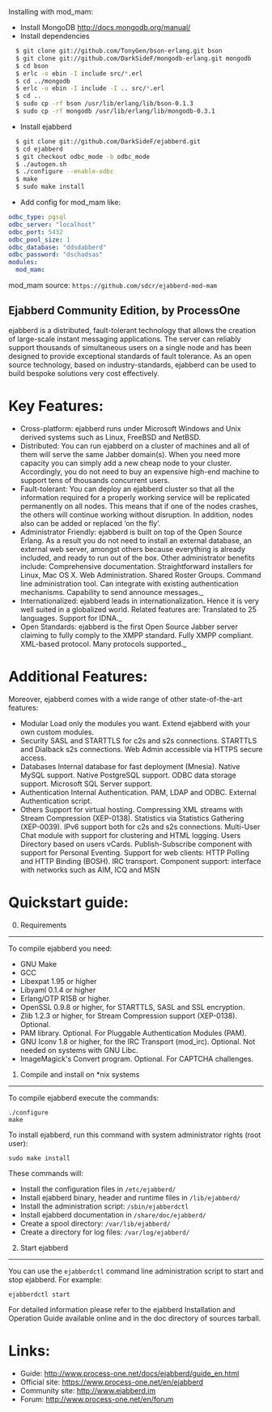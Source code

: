 Installing with mod_mam:
-   Install MongoDB  http://docs.mongodb.org/manual/
-   Install dependencies
``` bash
  $ git clone git://github.com/TonyGen/bson-erlang.git bson
  $ git clone git://github.com/DarkSideF/mongodb-erlang.git mongodb
  $ cd bson
  $ erlc -o ebin -I include src/*.erl
  $ cd ../mongodb
  $ erlc -o ebin -I include -I .. src/*.erl
  $ cd ..
  $ sudo cp -rf bson /usr/lib/erlang/lib/bson-0.1.3
  $ sudo cp -rf mongodb /usr/lib/erlang/lib/mongodb-0.3.1
```

-   Install ejabberd
``` bash
  $ git clone git://github.com/DarkSideF/ejabberd.git
  $ cd ejabberd
  $ git checkout odbc_mode -b odbc_mode
  $ ./autogen.sh
  $ ./configure --enable-odbc
  $ make
  $ sudo make install
```

-   Add config for mod_mam like:
``` yaml
odbc_type: pgsql
odbc_server: "localhost"
odbc_port: 5432
odbc_pool_size: 1
odbc_database: "ddsdabberd"
odbc_password: "dschadsas"
modules:
  mod_mam:

```
mod_mam source: `https://github.com/sdcr/ejabberd-mod-mam`

Ejabberd Community Edition, by ProcessOne
-----------------------------------------


ejabberd is a distributed, fault-tolerant technology that allows the creation
of large-scale instant messaging applications.
The server can reliably support thousands of simultaneous users on a single
node and has been designed to provide exceptional standards of fault
tolerance.
As an open source technology, based on industry-standards, ejabberd can be
used to build bespoke solutions very cost effectively.


Key Features:
=============


-   Cross-platform: ejabberd runs under Microsoft Windows and Unix derived
systems such as Linux, FreeBSD and NetBSD.
-   Distributed: You can run ejabberd on a cluster of machines and all of them
will serve the same Jabber domain(s). When you need more capacity you can
simply add a new cheap node to your cluster. Accordingly, you do not need to
buy an expensive high-end machine to support tens of thousands concurrent
users.
-   Fault-tolerant: You can deploy an ejabberd cluster so that all the
information required for a properly working service will be replicated
permanently on all nodes. This means that if one of the nodes crashes, the
others will continue working without disruption. In addition, nodes also can
be added or replaced ‘on the fly’.
-   Administrator Friendly: ejabberd is built on top of the Open Source
Erlang. As a result you do not need to install an external database, an
external web server, amongst others because everything is already included,
and ready to run out of the box. Other administrator benefits include: 
        Comprehensive documentation.
        Straightforward installers for Linux, Mac OS X.
        Web Administration.
        Shared Roster Groups.
        Command line administration tool.
        Can integrate with existing authentication mechanisms.
        Capability to send announce messages._
-   Internationalized: ejabberd leads in internationalization. Hence it is
very well suited in a globalized world. Related features are:
        Translated to 25 languages.
        Support for IDNA._
-   Open Standards: ejabberd is the first Open Source Jabber server claiming
to fully comply to the XMPP standard.
        Fully XMPP compliant.
        XML-based protocol.
        Many protocols supported._


Additional Features:
====================


Moreover, ejabberd comes with a wide range of other state-of-the-art features:

-   Modular
        Load only the modules you want.
        Extend ejabberd with your own custom modules. 
-   Security
        SASL and STARTTLS for c2s and s2s connections.
        STARTTLS and Dialback s2s connections.
        Web Admin accessible via HTTPS secure access. 
-   Databases
        Internal database for fast deployment (Mnesia).
        Native MySQL support.
        Native PostgreSQL support.
        ODBC data storage support.
        Microsoft SQL Server support. 
-   Authentication
        Internal Authentication.
        PAM, LDAP and ODBC.
        External Authentication script. 
-   Others
        Support for virtual hosting. 
        Compressing XML streams with Stream Compression (XEP-0138).
        Statistics via Statistics Gathering (XEP-0039).
        IPv6 support both for c2s and s2s connections.
        Multi-User Chat module with support for clustering and HTML logging.
        Users Directory based on users vCards.
        Publish-Subscribe component with support for Personal Eventing.
        Support for web clients: HTTP Polling and HTTP Binding (BOSH).
        IRC transport.
        Component support: interface with networks such as AIM, ICQ and MSN


Quickstart guide:
=================


0. Requirements
---------------

To compile ejabberd you need:

 - GNU Make
 - GCC
 - Libexpat 1.95 or higher
 - Libyaml 0.1.4 or higher
 - Erlang/OTP R15B or higher.
 - OpenSSL 0.9.8 or higher, for STARTTLS, SASL and SSL encryption.
 - Zlib 1.2.3 or higher, for Stream Compression support
   (XEP-0138). Optional.
 - PAM library. Optional. For Pluggable Authentication Modules (PAM).
 - GNU Iconv 1.8 or higher, for the IRC Transport
   (mod_irc). Optional. Not needed on systems with GNU Libc.
 - ImageMagick's Convert program. Optional. For CAPTCHA challenges.


1. Compile and install on *nix systems
--------------------------------------

To compile ejabberd execute the commands:

    ./configure
    make

To install ejabberd, run this command with system administrator rights
(root user):

    sudo make install

These commands will:

 - Install the configuration files in `/etc/ejabberd/`
 - Install ejabberd binary, header and runtime files in `/lib/ejabberd/`
 - Install the administration script: `/sbin/ejabberdctl`
 - Install ejabberd documentation in `/share/doc/ejabberd/`
 - Create a spool directory: `/var/lib/ejabberd/`
 - Create a directory for log files: `/var/log/ejabberd/`


2. Start ejabberd
-----------------

You can use the `ejabberdctl` command line administration script to
start and stop ejabberd. For example:

    ejabberdctl start


For detailed information please refer to the ejabberd Installation and
Operation Guide available online and in the doc directory of sources tarball.


Links:
======


 - Guide: http://www.process-one.net/docs/ejabberd/guide_en.html
 - Official site: https://www.process-one.net/en/ejabberd
 - Community site: http://www.ejabberd.im
 - Forum: http://www.process-one.net/en/forum

